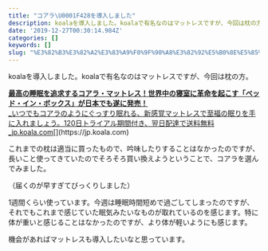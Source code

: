 ```yaml
---
title: "コアラ\U0001F428を導入しました"
description: koalaを導入しました。koalaで有名なのはマットレスですが、今回は枕の方。
date: '2019-12-27T00:30:14.984Z'
categories: []
keywords: []
slug: "%E3%82%B3%E3%82%A2%E3%83%A9%F0%9F%90%A8%E3%82%92%E5%B0%8E%E5%85%A5%E3%81%97%E3%81%BE%E3%81%97%E3%81%9F"
---
```

koalaを導入しました。koalaで有名なのはマットレスですが、今回は枕の方。

[**最高の睡眠を追求するコアラ・マットレス！世界中の寝室に革命を起こす「ベッド・イン・ボックス」が日本でも遂に発売！**  
_いつでもコアラのようにぐっすり眠れる、新感覚マットレスで至福の眠りを手に入れましょう。120日トライアル期間付き、翌日配達で送料無料_jp.koala.com](https://jp.koala.com "https://jp.koala.com")[](https://jp.koala.com)

これまでの枕は適当に買ったもので、吟味したりすることはなかったのですが、長いこと使ってきていたのでそろそろ買い換えようということで、コアラを選んでみました。

（届くのが早すぎてびっくりしました）

1週間くらい使っています。今週は睡眠時間短めで過ごしてしまったのですが、それでもこれまで感じていた眠気みたいなものが取れているのを感じます。特に体が重いと感じることはなかったのですが、より体が軽いようにも感じます。

機会があればマットレスも導入したいなと思っています。